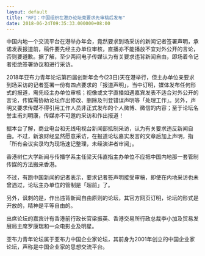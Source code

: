 ```yaml
---
layout: default
title: "RFI：中国组织在港办论坛竟要求先审稿后发布"
date: 2018-06-24T09:35:33.000000+08:00
---
```


中国内地一个交流平台在港举办年会，竟然要求到场采访的新闻记者签署声明，承诺发表报道前，稿件要先经主办单位审核，直播亦不能播放不宜对外公开的言论，否则要道歉。据了解，至少两间电子传媒认为有关要求违背新闻自由，即场着令记者拒绝签署协议和进行采访。

2018年亚布力青年论坛第四届创新年会今(23日)天在港举行，但主办单位亲要求到场采访的记者签署一份有四点要求的「报道声明」，当中订明，媒体发布任何形式的报道，需先经主办单位审核；视像或文字直播如遇嘉宾发表不适合对外公开的言论，传媒需协助论坛作出修改、删除及刊登错误声明等「处理工作」。另外，声明又要求传媒不得引用工作人员非正式发布的个人微博、微信的内容；至于论坛名誉主甫刘明康，传媒亦不可邀约采访和作出报道！

据本台了解，商业电台和无线电视台新闻部抵制采访，认为有关要求违反新闻自由。不过，新浪财经显然愿意采访，在报道论坛嘉实发言的文章后加上声明，指「所有会议实录均为现场速记整理，未经演讲者审阅」。

香港树仁大学新闻与传播学系主任梁天伟直指主办单位不应把中国内地那一套管制传媒的方法搬来香港。

不过，有跑中国新闻的记者表示，要求记者签声明接受审稿，即使在内地采访也未曾遇过，论坛主办单位的管制是「超前」了。

另外，讽刺的是，作出违背新闻自由原则的论坛，其官方网页订明，论坛的形式是开放的，精神是平等自由的。

出席论坛的嘉宾计有香港前行政长官梁振英、香港交易所行政总裁李小加及贸易发展局主席罗康瑞和一众电影业及明星。

亚布力青年论坛属于亚布力中国企业家论坛，其前身为2001年创立的中国企业家论坛，声称是中国企业家的思想交流平台。

